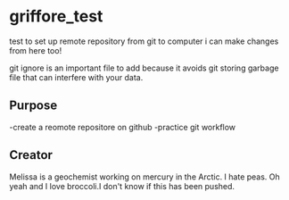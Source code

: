 # griffore_test
test to set up remote repository from git to computer
i can make changes from here too!

git ignore is an important file to add because it avoids git storing garbage file that can interfere with your data.
## Purpose
-create a reomote repositore on github
-practice git workflow
## Creator

Melissa is a geochemist working on mercury in the Arctic. I hate peas.
Oh yeah and I love broccoli.I don't know if this has been pushed.

